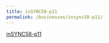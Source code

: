 ```yaml
---
title: inSYNC58-p11
permalink: /businesses/insync58-p11/
---
```


[inSYNC58-p11](/files/news-and-media/Issue58-P11.pdf)
